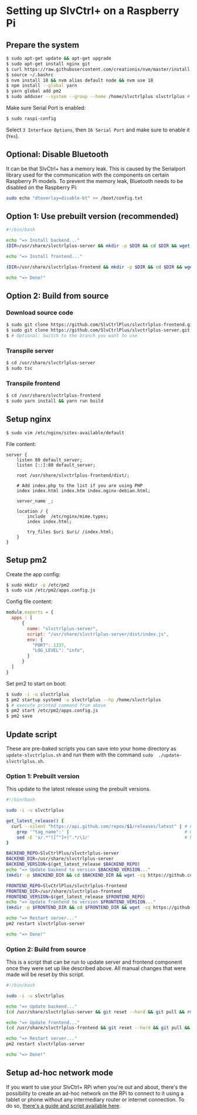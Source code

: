 # Setting up SlvCtrl+ on a Raspberry Pi

## Prepare the system
```bash
$ sudo apt-get update && apt-get upgrade
$ sudo apt-get install nginx git
$ curl https://raw.githubusercontent.com/creationix/nvm/master/install.sh | bash 
$ source ~/.bashrc
$ nvm install 18 && nvm alias default node && nvm use 18
$ npm install --global yarn
$ yarn global add pm2
$ sudo adduser --system --group --home /home/slvctrlplus slvctrlplus # creates the user to run the server, if it doesn't already exist
```

Make sure Serial Port is enabled:

```bash
$ sudo raspi-config
```

Select `3 Interface Options`, then `I6 Serial Port` and make sure to enable it (`Yes`).

## Optional: Disable Bluetooth
It can be that SlvCtrl+ has a memory leak. This is caused by the Serialport library used for the communication with the components on certain Raspberry Pi models. To prevent the memory leak, Bluetooth needs to be disabled on the Raspberry Pi:

```bash
sudo echo "dtoverlay=disable-bt" >> /boot/config.txt
```

## Option 1: Use prebuilt version (recommended)
```bash
#!/bin/bash

echo "=> Install backend..."
(DIR=/usr/share/slvctrlplus-server && mkdir -p $DIR && cd $DIR && wget -cq https://github.com/SlvCtrlPlus/slvctrlplus-server/releases/latest/download/dist.tar.gz -O - | tar -xz)

echo "=> Install frontend..."

(DIR=/usr/share/slvctrlplus-frontend && mkdir -p $DIR && cd $DIR && wget -cq https://github.com/SlvCtrlPlus/slvctrlplus-frontend/releases/latest/download/dist.tar.gz -O - | tar -xz)

echo "=> Done!"
```

## Option 2: Build from source
### Download source code
```bash
$ sudo git clone https://github.com/SlvCtrlPlus/slvctrlplus-frontend.git /usr/share
$ sudo git clone https://github.com/SlvCtrlPlus/slvctrlplus-server.git /usr/share
$ # Optional: Switch to the branch you want to use
```

### Transpile server
```bash
$ cd /usr/share/slvctrlplus-server
$ sudo tsc
```

### Transpile frontend
```bash
$ cd /usr/share/slvctrlplus-frontend
$ sudo yarn install && yarn run build
```

## Setup nginx
```bash
$ sudo vim /etc/nginx/sites-available/default
```

File content:

```
server {
	listen 80 default_server;
	listen [::]:80 default_server;

	root /usr/share/slvctrlplus-frontend/dist/;

	# Add index.php to the list if you are using PHP
	index index.html index.htm index.nginx-debian.html;

	server_name _;

	location / {
		include  /etc/nginx/mime.types;
		index index.html;

		try_files $uri $uri/ /index.html;
	}
}
```

## Setup pm2
Create the app config:

```bash
$ sudo mkdir -p /etc/pm2
$ sudo vim /etc/pm2/apps.config.js
```

Config file content:
```js
module.exports = {
  apps : [
      {
        name: "slvctrlplus-server",
        script: "/usr/share/slvctrlplus-server/dist/index.js",
        env: {
          "PORT": 1337,
          "LOG_LEVEL": "info",
        }
      }
  ]
}
```

Set pm2 to start on boot:
```bash
$ sudo -i -u slvctrlplus
$ pm2 startup systemd -u slvctrlplus --hp /home/slvctrlplus
$ # execute printed command from above
$ pm2 start /etc/pm2/apps.config.js
$ pm2 save
```

## Update script
These are pre-baked scripts you can save into your home directory as `update-slvctrlplus.sh` and run them with the 
command `sudo  ./update-slvctrlplus.sh`.

### Option 1: Prebuilt version
This update to the latest release using the prebuilt versions.

```bash
#!/bin/bash

sudo -i -u slvctrlplus

get_latest_release() {
  curl --silent "https://api.github.com/repos/$1/releases/latest" | # Get latest release from GitHub api
    grep '"tag_name":' |                                            # Get tag line
    sed -E 's/.*"([^"]+)".*/\1/'                                    # Pluck JSON value
}

BACKEND_REPO=SlvCtrlPlus/slvctrlplus-server
BACKEND_DIR=/usr/share/slvctrlplus-server
BACKEND_VERSION=$(get_latest_release $BACKEND_REPO)
echo "=> Update backend to version $BACKEND_VERSION..."
(mkdir -p $BACKEND_DIR && cd $BACKEND_DIR && wget -cq https://github.com/$BACKEND_REPO/releases/latest/download/dist.tar.gz -O - | tar -xz)

FRONTEND_REPO=SlvCtrlPlus/slvctrlplus-frontend
FRONTEND_DIR=/usr/share/slvctrlplus-frontend
FRONTEND_VERSION=$(get_latest_release $FRONTEND_REPO)
echo "=> Update frontend to version $FRONTEND_VERSION..."
(mkdir -p $FRONTEND_DIR && cd $FRONTEND_DIR && wget -cq https://github.com/$FRONTEND_REPO/releases/latest/download/dist.tar.gz -O - | tar -xz)

echo "=> Restart server..."
pm2 restart slvctrlplus-server

echo "=> Done!"
```

### Option 2: Build from source
This is a script that can be run to update server and frontend component once they were set up like described above. 
All manual changes that were made will be reset by this script.

```bash
#!/bin/bash

sudo -i -u slvctrlplus

echo "=> Update backend..."
(cd /usr/share/slvctrlplus-server && git reset --hard && git pull && rm -rf node_module/ && yarn install && tsc)

echo "=> Update frontend..."
(cd /usr/share/slvctrlplus-frontend && git reset --hard && git pull && rm -rf node_module/ && yarn install && yarn run build)

echo "=> Restart server..."
pm2 restart slvctrlplus-server

echo "=> Done!"
```

## Setup ad-hoc network mode
If you want to use your SlvCtrl+ RPi when you're out and about, there's the possibility to create an ad-hoc network on the RPi to connect to it using a tablet 
or phone without any intermediary router or internet connection. To do so, [there's a guide and script available here](https://www.raspberryconnect.com/projects/65-raspberrypi-hotspot-accesspoints/183-raspberry-pi-automatic-hotspot-and-static-hotspot-installer).
